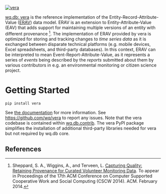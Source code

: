 [![vera](https://raw.github.com/wq/wq/master/images/256/vera.png)](http://wq.io/vera)

[wq.db: vera](http://wq.io/vera) is the reference implementation of the Entity-Record-Attribute-Value ([ERAV](http://wq.io/docs/erav)) data model. ERAV is an extension to Entity-Attribute-Value (EAV) that adds support for maintaining multiple versions of an entity with different provenance [^1].  The implementation of ERAV provided by vera is optimized for storing and tracking changes to *time series data* as it is exchanged between disparate technical platforms (e.g. mobile devices, Excel spreadsheets, and third-party databases).  In this context, ERAV can be interpreted to mean Event-Report-Attribute-Value, as it represents a series of *events* being described by the *reports* submitted about them by various contributors in e.g. an environmental monitoring or citizen science project.

Getting Started
===============

```bash
pip install vera
```

See [the documentation](http://wq.io/docs/) for more information. See <https://github.com/wq/vera> to report any issues. Note that the vera codebase is contained within [wq.db.contrib](https://github.com/wq/wq.db/blob/master/contrib/vera). The vera PyPI package simplifies the installation of additional third-party libraries needed for vera but not required by wq.db core.

References
----------

[^1]: Sheppard, S. A., Wiggins, A., and Terveen, L. [Capturing Quality: Retaining Provenance for Curated Volunteer Monitoring Data](http://wq.io/research/provenance). To appear in Proceedings of the 17th ACM Conference on Computer Supported Cooperative Work and Social Computing (CSCW 2014). ACM. February 2014.
